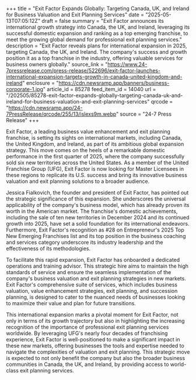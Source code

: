 +++
title = "Exit Factor Expands Globally: Targeting Canada, UK, and Ireland for Business Valuation and Exit Planning Services"
date = "2025-05-13T07:05:12Z"
draft = false
summary = "Exit Factor announces its international growth strategy into Canada, the UK, and Ireland, leveraging its successful domestic expansion and ranking as a top emerging franchise, to meet the growing global demand for professional exit planning services."
description = "Exit Factor reveals plans for international expansion in 2025, targeting Canada, the UK, and Ireland. The company's success and growth position it as a top franchise in the industry, offering valuable services for business owners globally."
source_link = "https://www.24-7pressrelease.com/press-release/522696/exit-factor-launches-international-expansion-targets-growth-in-canada-united-kingdom-and-ireland"
enclosure = "https://cdn.newsramp.app/banners/business-corporate-1.jpg"
article_id = 85278
feed_item_id = 14040
url = "/202505/85278-exit-factor-expands-globally-targeting-canada-uk-and-ireland-for-business-valuation-and-exit-planning-services"
qrcode = "https://cdn.newsramp.app/24-7PressRelease/qrcode/255/13/islexs9m.webp"
source = "24-7 Press Release"
+++

<p>Exit Factor, a leading business value enhancement and exit planning franchise, is setting its sights on international markets, including Canada, the United Kingdom, and Ireland, as part of its ambitious global expansion strategy. This move comes on the heels of a remarkable domestic performance in the first quarter of 2025, where the company successfully sold six new territories across the United States. As a member of the United Franchise Group (UFG), Exit Factor is now looking for Master Licensees in these regions to replicate its U.S. success and bring its innovative business valuation and exit planning solutions to a broader audience.</p><p>Jessica Fialkovich, the founder and president of Exit Factor, has pointed out the strategic significance of this expansion. She underscores the universal applicability of the company's business model, which has already proven its worth in the American market. The franchise's domestic achievements, including the sale of ten new territories in December 2024 and its continued growth into 2025, have set a solid foundation for its international endeavors. Furthermore, Exit Factor's recognition as #28 on Entrepreneur's 2025 Top New Emerging Franchises list and its top position in the business coaching and services category underscore its industry leadership and the effectiveness of its methodologies.</p><p>To facilitate this rapid expansion, Exit Factor has onboarded a dedicated operations and training advisor. This strategic hire aims to maintain the high standards of service and ensure the seamless implementation of the company's business valuation and exit planning strategies in new markets. Exit Factor's comprehensive suite of services, which includes business valuation, value enhancement strategies, exit planning, and succession planning, is designed to cater to the nuanced needs of businesses looking to maximize their value and plan for future transitions.</p><p>This international expansion marks a pivotal moment for Exit Factor, not only in terms of its growth trajectory but also in highlighting the increasing recognition of the importance of professional exit planning services worldwide. By leveraging UFG's nearly four decades of franchising experience, Exit Factor is well-positioned to make a significant impact in these new markets, offering businesses the tools and expertise needed to navigate the complexities of valuation and exit planning. This strategic move is expected to not only benefit the company but also the broader business communities in Canada, the UK, and Ireland, by providing access to world-class exit planning services.</p>
